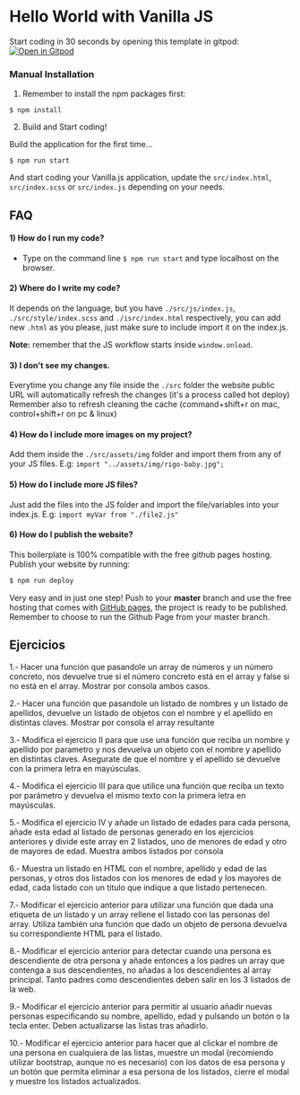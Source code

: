 # Hello World with Vanilla JS

Start coding in 30 seconds by opening this template in gitpod:
[![Open in Gitpod](https://gitpod.io/button/open-in-gitpod.svg)](https://gitpod.io#https://github.com/4GeeksAcademy/vanillajs-hello.git)

### Manual Installation

1) Remember to install the npm packages first:
```
$ npm install
```

2) Build and Start coding!

Build the application for the first time...

```
$ npm run start
```

And start coding your Vanilla.js application, update the `src/index.html`, `src/index.scss` or `src/index.js` depending on your needs.

## FAQ

#### 1) How do I run my code?

- Type on the command line `$ npm run start` and type localhost on the browser.

#### 2) Where do I write my code?
It depends on the language, but you have `./src/js/index.js`, `./src/style/index.scss` and `./isrc/index.html` respectively, you can add new `.html` as you please, just make sure to include import it on the index.js.

__Note:__ remember that the JS workflow starts inside `window.onload`.

#### 3) I don't see my changes.

Everytime you change any file inside the `./src` folder the website public URL will automatically refresh the changes (it's a process called hot deploy)
Remember also to refresh cleaning the cache (command+shift+r on mac, control+shift+r on pc & linux)

#### 4) How do I include more images on my project?
Add them inside the `./src/assets/img` folder and import them from any of your JS files. E.g: `import "../assets/img/rigo-baby.jpg";`

#### 5) How do I include more JS files?
Just add the files into the JS folder and import the file/variables into your index.js. E.g: `import myVar from "./file2.js"`

#### 6) How do I publish the website?

This boilerplate is 100% compatible with the free github pages hosting. Publish your website by running:
```sh
$ npm run deploy
```

Very easy and in just one step!  Push to your __master__ branch and use the free hosting that comes with [GitHub pages](https://help.github.com/articles/configuring-a-publishing-source-for-github-pages/#enabling-github-pages-to-publish-your-site-from-master-or-gh-pages), the project is ready to be published. Remember to choose to run the Github Page from your master branch.


## Ejercicios

1.- Hacer una función que pasandole un array de
números y un número concreto, nos devuelve true si
el número concreto está en el array y false si no está
en el array. Mostrar por consola ambos casos.

2.- Hacer una función que pasandole un listado de
nombres y un listado de apellidos, devuelve un
listado de objetos con el nombre y el apellido en
distintas claves. Mostrar por consola el array
resultante

3.- Modifica el ejercicio II para que use una función que
reciba un nombre y apellido por parametro y nos
devuelva un objeto con el nombre y apellido en
distintas claves. Asegurate de que el nombre y el
apellido se devuelve con la primera letra en
mayúsculas.

4.- Modifica el ejercicio III para que utilice una función
que reciba un texto por parámetro y devuelva el
mismo texto con la primera letra en mayúsculas.

5.- Modifica el ejercicio IV y añade un listado de edades
para cada persona, añade esta edad al listado de
personas generado en los ejercicios anteriores y
divide este array en 2 listados, uno de menores de
edad y otro de mayores de edad. Muestra ambos
listados por consola

6.- Muestra un listado en HTML con el nombre, apellido
y edad de las personas, y otros dos listados con los
menores de edad y los mayores de edad, cada
listado con un titulo que indique a que listado
pertenecen.

7.- Modificar el ejercicio anterior para utilizar una
función que dada una etiqueta de un listado y un
array rellene el listado con las personas del array.
Utiliza también una función que dado un objeto de
persona devuelva su correspondiente HTML para el
listado.

8.- Modificar el ejercicio anterior para detectar cuando
una persona es descendiente de otra persona y
añade entonces a los padres un array que contenga
a sus descendientes, no añadas a los descendientes
al array principal. Tanto padres como descendientes
deben salir en los 3 listados de la web.

9.- Modificar el ejercicio anterior para permitir al usuario
añadir nuevas personas especificando su nombre,
apellido, edad y pulsando un botón o la tecla enter.
Deben actualizarse las listas tras añadirlo.

10.- Modificar el ejercicio anterior para hacer que al
clickar el nombre de una persona en cualquiera de
las listas, muestre un modal (recomiendo utilizar
bootstrap, aunque no es necesario) con los datos de
esa persona y un botón que permita eliminar a esa
persona de los listados, cierre el modal y muestre
los listados actualizados.